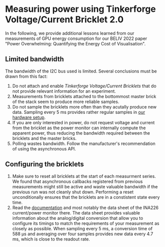 # Measuring power using Tinkerforge Voltage/Current Bricklet 2.0
In the following, we provide additional lessons learned from our measurements of GPU energy consumption for our BELIV 2022 paper "Power Overwhelming: Quantifying the Energy Cost of Visualisation".

## Limited bandwidth
The bandwidth of the I2C bus used is limited. Several conclusions must be drawn from this fact:

1. Do not attach and enable *Tinkerforge Voltage/Current Bricklets* that do not provide relevant information for an experiment.
2. Measurements from bricklets attached to the bottommost master brick of the stack seem to produce more reliable samples.
3. Do not sample the bricklets more often than they acutally produce new data. Sampling every 5 ms provides rather regular samples in [our hardware setup](HARDWARE.md).
4. If you are only interested in power, do not request voltage and current from the bricklet as the power monitor can internally compute the apparent power, thus reducing the bandwidth required between the bricklets and the master bricks.
5. Polling wastes bandwidth. Follow the manufacturer's recommendation of using the asynchronous API.

## Configuring the bricklets
1. Make sure to reset all bricklets at the start of each measurment series. We found that asynchronous callbacks registered from previous measurements might still be active and waste valuable bandwidth if the previous run was not cleanly shut down. Performing a reset unconditionally ensures that the bricklets are in a constistent state every time.
2. Read the [documentation](https://www.tinkerforge.com/en/doc/Hardware/Bricklets/Voltage_Current_V2.html) and most notably the data sheet of the INA226 current/power monitor there. The data sheet provides valuable information about the analog/digital conversion that allow you to configure its timings to match the requirements of your measurement as closely as possible. When sampling every 5 ms, a conversion time of 588 µs and averaging over four samples provides new data every 4.7 ms, which is close to the readout rate.
